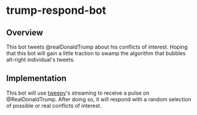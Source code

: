 # trump-respond-bot

Overview
-----

This bot tweets @realDonaldTrump about his conflicts of interest. Hoping that this bot will gain a little traction to swamp the algorithm that bubbles alt-right individual's tweets.

Implementation
------

This bot will use [tweepy](http://docs.tweepy.org/)'s streaming to receive a pulse on @RealDonaldTrump. After doing so, it will respond with a random selection of possible or real conflicts of interest.
